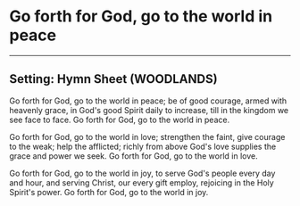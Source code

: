 # Go forth for God, go to the world in peace

***

## Setting: Hymn Sheet (WOODLANDS)

Go forth for God, go to the world in peace;
be of good courage, armed with heavenly grace,
in God's good Spirit daily to increase,
till in the kingdom we see face to face.
Go forth for God, go to the world in peace.

Go forth for God, go to the world in love;
strengthen the faint, give courage to the weak;
help the afflicted; richly from above
God's love supplies the grace and power we seek.
Go forth for God, go to the world in love.

Go forth for God, go to the world in joy,
to serve God's people every day and hour,
and serving Christ, our every gift employ,
rejoicing in the Holy Spirit's power.
Go forth for God, go to the world in joy.